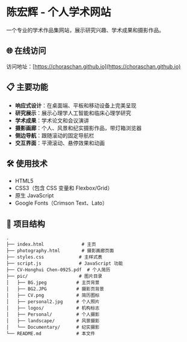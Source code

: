 # 陈宏辉 - 个人学术网站

一个专业的学术作品集网站，展示研究兴趣、学术成果和摄影作品。

## 🌐 在线访问
访问地址：[https://choraschan.github.io](https://choraschan.github.io)

## 📋 主要功能

- **响应式设计**：在桌面端、平板和移动设备上完美呈现
- **研究展示**：展示心理学人工智能和临床心理学研究
- **学术成果**：学术论文和会议演讲
- **摄影画廊**：个人、风景和纪实摄影作品，带灯箱浏览器
- **侧边导航**：跟随滚动的固定导航栏
- **交互界面**：平滑滚动、悬停效果和动画

## 🛠️ 使用技术

- HTML5
- CSS3（包含 CSS 变量和 Flexbox/Grid）
- 原生 JavaScript
- Google Fonts（Crimson Text、Lato）

## 📁 项目结构


```
.
├── index.html              # 主页
├── photography.html        # 摄影画廊页面
├── styles.css             # 主样式表
├── script.js              # JavaScript 功能
├── CV-Honghui Chen-0925.pdf  # 个人简历
├── pic/                   # 图片目录
│   ├── BG.jpeg           # 主页背景
│   ├── BG2.JPG           # 摄影页背景
│   ├── CV.png            # 简历图标
│   ├── personal2.jpg     # 个人照片
│   ├── logos/            # 机构标志
│   ├── Personal/         # 个人摄影
│   ├── landscape/        # 风景摄影
│   └── Documentary/      # 纪实摄影
└── README.md             # 本文件
```